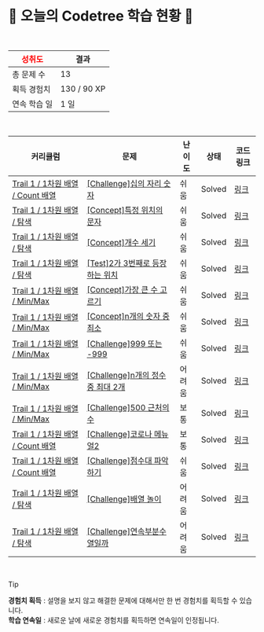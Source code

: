 # 🌲 오늘의 Codetree 학습 현황 🌲

<br />

| <span style="color:red;display:block;text-align:center;"> **성취도**</span> | 결과 |
|---|---|
| 총 문제 수 | 13 |
| 획득 경험치 | 130 / 90 XP |
| 연속 학습 일 | 1 일 |

<br />

|커리큘럼|문제|난이도|상태|코드 링크|
|---|---|---|---|---|
|[Trail 1 / 1차원 배열 / Count 배열](https://https://en.codetree.ai/trail-info/novice-low/)|[[Challenge]십의 자리 숫자](https://https://en.codetree.ai/trails/complete/curated-cards/challenge-number-of-tens-digit/)|쉬움|Solved|[링크](https://github.com/Dayun417/C/blob/main/250115/%EC%8B%AD%EC%9D%98%20%EC%9E%90%EB%A6%AC%20%EC%88%AB%EC%9E%90/number-of-tens-digit.c)|
|[Trail 1 / 1차원 배열 / 탐색](https://https://en.codetree.ai/trail-info/novice-low/)|[[Concept]특정 위치의 문자](https://https://en.codetree.ai/trails/complete/curated-cards/intro-char-in-specific-location/)|쉬움|Solved|[링크](https://github.com/Dayun417/C/blob/main/250115/%ED%8A%B9%EC%A0%95%20%EC%9C%84%EC%B9%98%EC%9D%98%20%EB%AC%B8%EC%9E%90/char-in-specific-location.c)|
|[Trail 1 / 1차원 배열 / 탐색](https://https://en.codetree.ai/trail-info/novice-low/)|[[Concept]개수 세기](https://https://en.codetree.ai/trails/complete/curated-cards/intro-count-numbers/)|쉬움|Solved|[링크](https://github.com/Dayun417/C/blob/main/250115/%EA%B0%9C%EC%88%98%20%EC%84%B8%EA%B8%B0/count-numbers.c)|
|[Trail 1 / 1차원 배열 / 탐색](https://https://en.codetree.ai/trail-info/novice-low/)|[[Test]2가 3번째로 등장하는 위치](https://https://en.codetree.ai/trails/complete/curated-cards/test-where-2-appears-3rd/)|쉬움|Solved|[링크](https://github.com/Dayun417/C/blob/main/250115/2%EA%B0%80%203%EB%B2%88%EC%A7%B8%EB%A1%9C%20%EB%93%B1%EC%9E%A5%ED%95%98%EB%8A%94%20%EC%9C%84%EC%B9%98/where-2-appears-3rd.c)|
|[Trail 1 / 1차원 배열 / Min/Max](https://https://en.codetree.ai/trail-info/novice-low/)|[[Concept]가장 큰 수 고르기](https://https://en.codetree.ai/trails/complete/curated-cards/intro-picking-biggest-number/)|쉬움|Solved|[링크](https://github.com/Dayun417/C/blob/main/250115/%EA%B0%80%EC%9E%A5%20%ED%81%B0%20%EC%88%98%20%EA%B3%A0%EB%A5%B4%EA%B8%B0/picking-biggest-number.c)|
|[Trail 1 / 1차원 배열 / Min/Max](https://https://en.codetree.ai/trail-info/novice-low/)|[[Concept]n개의 숫자 중 최소](https://https://en.codetree.ai/trails/complete/curated-cards/intro-min-of-n-num/)|쉬움|Solved|[링크](https://github.com/Dayun417/C/blob/main/250115/n%EA%B0%9C%EC%9D%98%20%EC%88%AB%EC%9E%90%20%EC%A4%91%20%EC%B5%9C%EC%86%8C/min-of-n-num.c)|
|[Trail 1 / 1차원 배열 / Min/Max](https://https://en.codetree.ai/trail-info/novice-low/)|[[Challenge]999 또는 -999](https://https://en.codetree.ai/trails/complete/curated-cards/challenge-999-or-999/)|쉬움|Solved|[링크](https://github.com/Dayun417/C/blob/main/250115/999%20%EB%98%90%EB%8A%94%20-999/999-or-999.c)|
|[Trail 1 / 1차원 배열 / Min/Max](https://https://en.codetree.ai/trail-info/novice-low/)|[[Challenge]n개의 정수 중 최대 2개](https://https://en.codetree.ai/trails/complete/curated-cards/challenge-two-max-of-n-num/)|어려움|Solved|[링크](https://github.com/Dayun417/C/blob/main/250115/n%EA%B0%9C%EC%9D%98%20%EC%A0%95%EC%88%98%20%EC%A4%91%20%EC%B5%9C%EB%8C%80%202%EA%B0%9C/two-max-of-n-num.c)|
|[Trail 1 / 1차원 배열 / Min/Max](https://https://en.codetree.ai/trail-info/novice-low/)|[[Challenge]500 근처의 수](https://https://en.codetree.ai/trails/complete/curated-cards/challenge-near-500/)|보통|Solved|[링크](https://github.com/Dayun417/C/blob/main/250115/500%20%EA%B7%BC%EC%B2%98%EC%9D%98%20%EC%88%98/near-500.c)|
|[Trail 1 / 1차원 배열 / Count 배열](https://https://en.codetree.ai/trail-info/novice-low/)|[[Challenge]코로나 메뉴얼2](https://https://en.codetree.ai/trails/complete/curated-cards/challenge-covid-manual2/)|보통|Solved|[링크](https://github.com/Dayun417/C/blob/main/250115/%EC%BD%94%EB%A1%9C%EB%82%98%20%EB%A9%94%EB%89%B4%EC%96%BC2/covid-manual2.c)|
|[Trail 1 / 1차원 배열 / Count 배열](https://https://en.codetree.ai/trail-info/novice-low/)|[[Challenge]점수대 파악하기](https://https://en.codetree.ai/trails/complete/curated-cards/challenge-find-out-the-score-range/)|쉬움|Solved|[링크](https://github.com/Dayun417/C/blob/main/250115/%EC%A0%90%EC%88%98%EB%8C%80%20%ED%8C%8C%EC%95%85%ED%95%98%EA%B8%B0/find-out-the-score-range.c)|
|[Trail 1 / 1차원 배열 / 탐색](https://https://en.codetree.ai/trail-info/novice-low/)|[[Challenge]배열 놀이](https://https://en.codetree.ai/trails/complete/curated-cards/challenge-play-with-array/)|어려움|Solved|[링크](https://github.com/Dayun417/C/blob/main/250115/%EB%B0%B0%EC%97%B4%20%EB%86%80%EC%9D%B4/play-with-array.c)|
|[Trail 1 / 1차원 배열 / 탐색](https://https://en.codetree.ai/trail-info/novice-low/)|[[Challenge]연속부분수열일까](https://https://en.codetree.ai/trails/complete/curated-cards/challenge-contiguous-array-or-not/)|어려움|Solved|[링크](https://github.com/Dayun417/C/blob/main/250115/%EC%97%B0%EC%86%8D%EB%B6%80%EB%B6%84%EC%88%98%EC%97%B4%EC%9D%BC%EA%B9%8C/contiguous-array-or-not.c)|


<br />

> [!TIP]
> **경험치 획득** : 설명을 보지 않고 해결한 문제에 대해서만 한 번 경험치를 획득할 수 있습니다.  
> **학습 연속일** : 새로운 날에 새로운 경험치를 획득하면 연속일이 인정됩니다.

